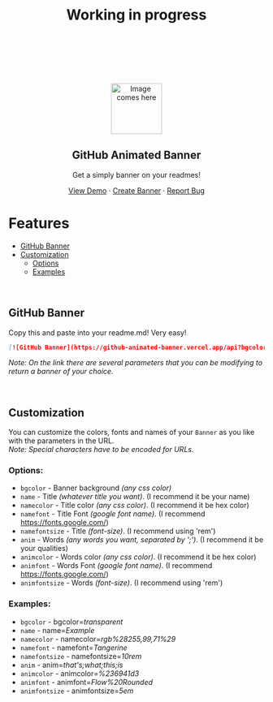<h1 align="center">Working in progress</h1>
<br><br><br><br><br>

<p align="center">
 <img width="100px" src="" align="center" alt="Image comes here" />
 <h2 align="center">GitHub Animated Banner</h2>
 <p align="center">Get a simply banner on your readmes!</p>
</p>

<p align="center">
    <a href="https://github-animated-banner.vercel.app/demo">View Demo</a>
    ·
    <a href="https://github-animated-banner.vercel.app/demo">Create Banner</a>
    ·
    <a href="https://github.com/ylJeferson/github-animated-banner/issues/new/choose">Report Bug</a>
  </p>
<!-- <p align="center">Love the project? Please consider <a href="https://www.paypal.me/yljeferson">donating</a> to help it improve! -->

# Features

- [GitHub Banner](#github-banner)
- [Customization](#customization)
  - [Options](#options)
  - [Examples](#examples)

<br>

## GitHub Banner

Copy this and paste into your readme.md!
Very easy!

```md
[![GitHub Banner](https://github-animated-banner.vercel.app/api?bgcolor=transparent&name=Jeferson&namefont=Tangerine&namecolor=%23ff5779&anim=In;search;of;development&animfont=Varela%20Round&animcolor=%236941d3&namefontsize=10rem&animfontsize=5em)](https://github.com/ylJeferson/github-animated-banner)
```

_Note: On the link there are several parameters that you can be modifying to return a banner of your choice._


<br>

## Customization

You can customize the colors, fonts and names of your `Banner` as you like with the parameters in the URL.<br>
_Note: Special characters have to be encoded for URLs._
  
### Options:

- `bgcolor` - Banner background _(any css color)_
- `name` - Title _(whatever title you want)_. (I recommend it be your name)
- `namecolor` - Title color _(any css color)_.  (I recommend it be hex color)
- `namefont` - Title Font _(google font name)_. (I recommend https://fonts.google.com/)
- `namefontsize` - Title _(font-size)_. (I recommend using 'rem')
- `anim` - Words _(any words you want, separated by ';')_. (I recommend it be your qualities)
- `animcolor` - Words color _(any css color)_.  (I recommend it be hex color)
- `animfont` - Words Font _(google font name)_. (I recommend https://fonts.google.com/)
- `animfontsize` - Words _(font-size)_. (I recommend using 'rem')

### Examples:

- `bgcolor` - bgcolor=_transparent_
- `name` - name=_Example_
- `namecolor` - namecolor=_rgb%28255,99,71%29_
- `namefont` - namefont=_Tangerine_
- `namefontsize` - namefontsize=_10rem_
- `anim` - anim=_that's;what;this;is_
- `animcolor` - animcolor=_%236941d3_
- `animfont` - animfont=_Flow%20Rounded_
- `animfontsize` - animfontsize=_5em_
